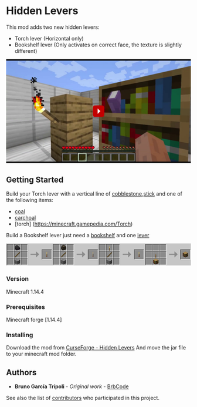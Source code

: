 # Hidden Levers 

This  mod adds two new hidden levers:
 * Torch lever (Horizontal only)
 * Bookshelf lever (Only activates on correct face, the texture is slightly different)

[![Watch the video](https://raw.githubusercontent.com/Brbcode/Hidden-Levers/master/git%20images/thumbnail.png)](https://www.youtube.com/watch?v=5iZntta7ERI)

## Getting Started
Build your Torch lever with a vertical line of [cobblestone](https://minecraft.gamepedia.com/Cobblestone),[stick](https://minecraft.gamepedia.com/Stick) and one of the following items:
* [coal](https://minecraft.gamepedia.com/Coal)
* [carchoal](https://minecraft.gamepedia.com/Coal)
* [torch] (https://minecraft.gamepedia.com/Torch)

Build a Bookshelf lever just need a [bookshelf](https://minecraft.gamepedia.com/Bookshelf) and one [lever](https://minecraft.gamepedia.com/Lever)

![recipes](https://raw.githubusercontent.com/Brbcode/Hidden-Levers/master/git%20images/recipes.png)

### Version
Minecraft 1.14.4
### Prerequisites
Minecraft forge [1.14.4]
### Installing
Download the mod from [CurseForge - Hidden Levers]()
And move the jar file to your minecraft mod folder.
## Authors

* **Bruno García Trípoli** - *Original work* - [BrbCode](https://github.com/Brbcode)

See also the list of [contributors](https://github.com/your/project/contributors) who participated in this project.
